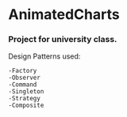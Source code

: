 # AnimatedCharts
### Project for university class.


Design Patterns used:
```
-Factory
-Observer
-Command
-Singleton
-Strategy
-Composite
```
